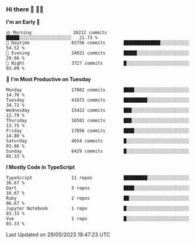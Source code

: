 ### Hi there 👋 🧑‍💻



<!--START_SECTION:waka-->
**I'm an Early 🐤** 

```text
🌞 Morning                26212 commits       █████░░░░░░░░░░░░░░░░░░░░   21.73 % 
🌆 Daytime                65756 commits       ██████████████░░░░░░░░░░░   54.52 % 
🌃 Evening                24921 commits       █████░░░░░░░░░░░░░░░░░░░░   20.66 % 
🌙 Night                  3727 commits        █░░░░░░░░░░░░░░░░░░░░░░░░   03.09 % 
```
📅 **I'm Most Productive on Tuesday** 

```text
Monday                   17802 commits       ████░░░░░░░░░░░░░░░░░░░░░   14.76 % 
Tuesday                  41872 commits       █████████░░░░░░░░░░░░░░░░   34.72 % 
Wednesday                15422 commits       ███░░░░░░░░░░░░░░░░░░░░░░   12.79 % 
Thursday                 16581 commits       ███░░░░░░░░░░░░░░░░░░░░░░   13.75 % 
Friday                   17856 commits       ████░░░░░░░░░░░░░░░░░░░░░   14.80 % 
Saturday                 4654 commits        █░░░░░░░░░░░░░░░░░░░░░░░░   03.86 % 
Sunday                   6429 commits        █░░░░░░░░░░░░░░░░░░░░░░░░   05.33 % 
```


**I Mostly Code in TypeScript** 

```text
TypeScript               11 repos            █████████░░░░░░░░░░░░░░░░   36.67 % 
Dart                     5 repos             ████░░░░░░░░░░░░░░░░░░░░░   16.67 % 
Ruby                     2 repos             ██░░░░░░░░░░░░░░░░░░░░░░░   06.67 % 
Jupyter Notebook         1 repo              █░░░░░░░░░░░░░░░░░░░░░░░░   03.33 % 
Vue                      1 repo              █░░░░░░░░░░░░░░░░░░░░░░░░   03.33 % 
```




 Last Updated on 29/05/2023 19:47:23 UTC
<!--END_SECTION:waka-->


